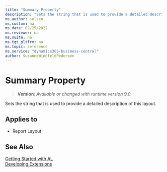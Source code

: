 ```yaml
---
title: "Summary Property"
description: "Sets the string that is used to provide a detailed description of this layout."
ms.author: solsen
ms.custom: na
ms.date: 02/25/2022
ms.reviewer: na
ms.suite: na
ms.tgt_pltfrm: na
ms.topic: reference
ms.service: "dynamics365-business-central"
author: SusanneWindfeldPedersen
---
```

[//]: # (START>DO_NOT_EDIT)
[//]: # (IMPORTANT:Do not edit any of the content between here and the END>DO_NOT_EDIT.)
[//]: # (Any modifications should be made in the .xml files in the ModernDev repo.)
# Summary Property
> **Version**: _Available or changed with runtime version 9.0._

Sets the string that is used to provide a detailed description of this layout.

## Applies to
-   Report Layout

[//]: # (IMPORTANT: END>DO_NOT_EDIT)
## See Also  
[Getting Started with AL](../devenv-get-started.md)  
[Developing Extensions](../devenv-dev-overview.md)  